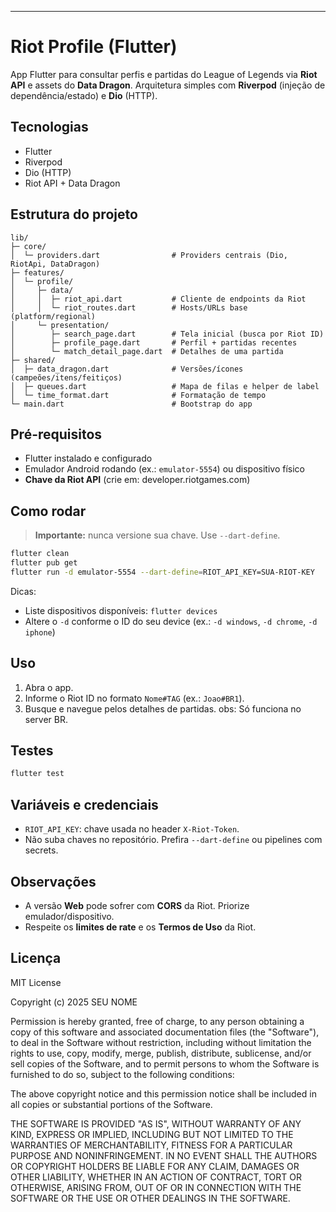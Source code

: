 
---

# Riot Profile (Flutter)

App Flutter para consultar perfis e partidas do League of Legends via **Riot API** e assets do **Data Dragon**.
Arquitetura simples com **Riverpod** (injeção de dependência/estado) e **Dio** (HTTP).

## Tecnologias

* Flutter 
* Riverpod
* Dio (HTTP)
* Riot API + Data Dragon

## Estrutura do projeto

```
lib/
├─ core/
│  └─ providers.dart                # Providers centrais (Dio, RiotApi, DataDragon)
├─ features/
│  └─ profile/
│     ├─ data/
│     │  ├─ riot_api.dart           # Cliente de endpoints da Riot
│     │  └─ riot_routes.dart        # Hosts/URLs base (platform/regional)
│     └─ presentation/
│        ├─ search_page.dart        # Tela inicial (busca por Riot ID)
│        ├─ profile_page.dart       # Perfil + partidas recentes
│        └─ match_detail_page.dart  # Detalhes de uma partida
├─ shared/
│  ├─ data_dragon.dart              # Versões/ícones (campeões/itens/feitiços)
│  ├─ queues.dart                   # Mapa de filas e helper de label
│  └─ time_format.dart              # Formatação de tempo
└─ main.dart                        # Bootstrap do app
```

## Pré-requisitos

* Flutter instalado e configurado
* Emulador Android rodando (ex.: `emulator-5554`) ou dispositivo físico
* **Chave da Riot API** (crie em: developer.riotgames.com)

## Como rodar

> **Importante:** nunca versione sua chave. Use `--dart-define`.

```bash
flutter clean
flutter pub get
flutter run -d emulator-5554 --dart-define=RIOT_API_KEY=SUA-RIOT-KEY
```

Dicas:

* Liste dispositivos disponíveis: `flutter devices`
* Altere o `-d` conforme o ID do seu device (ex.: `-d windows`, `-d chrome`, `-d iphone`)

## Uso

1. Abra o app.
2. Informe o Riot ID no formato `Nome#TAG` (ex.: `Joao#BR1`).
3. Busque e navegue pelos detalhes de partidas.
obs: Só funciona no server BR.

## Testes

```bash
flutter test
```

## Variáveis e credenciais

* `RIOT_API_KEY`: chave usada no header `X-Riot-Token`.
* Não suba chaves no repositório. Prefira `--dart-define` ou pipelines com secrets.

## Observações

* A versão **Web** pode sofrer com **CORS** da Riot. Priorize emulador/dispositivo.
* Respeite os **limites de rate** e os **Termos de Uso** da Riot.

## Licença

MIT License

Copyright (c) 2025 SEU NOME

Permission is hereby granted, free of charge, to any person obtaining a copy
of this software and associated documentation files (the "Software"), to deal
in the Software without restriction, including without limitation the rights
to use, copy, modify, merge, publish, distribute, sublicense, and/or sell
copies of the Software, and to permit persons to whom the Software is
furnished to do so, subject to the following conditions:

The above copyright notice and this permission notice shall be included in all
copies or substantial portions of the Software.

THE SOFTWARE IS PROVIDED "AS IS", WITHOUT WARRANTY OF ANY KIND, EXPRESS OR
IMPLIED, INCLUDING BUT NOT LIMITED TO THE WARRANTIES OF MERCHANTABILITY,
FITNESS FOR A PARTICULAR PURPOSE AND NONINFRINGEMENT. IN NO EVENT SHALL THE
AUTHORS OR COPYRIGHT HOLDERS BE LIABLE FOR ANY CLAIM, DAMAGES OR OTHER
LIABILITY, WHETHER IN AN ACTION OF CONTRACT, TORT OR OTHERWISE, ARISING FROM,
OUT OF OR IN CONNECTION WITH THE SOFTWARE OR THE USE OR OTHER DEALINGS IN THE
SOFTWARE.

